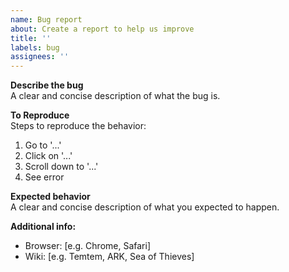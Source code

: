 ```yaml
---
name: Bug report
about: Create a report to help us improve
title: ''
labels: bug
assignees: ''
---
```


**Describe the bug**  
A clear and concise description of what the bug is.

**To Reproduce**  
Steps to reproduce the behavior:
1. Go to '...'
2. Click on '...'
3. Scroll down to '...'
4. See error

**Expected behavior**  
A clear and concise description of what you expected to happen.

**Additional info:**  
- Browser: [e.g. Chrome, Safari]
- Wiki: [e.g. Temtem, ARK, Sea of Thieves]
